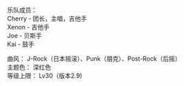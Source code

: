 乐队成员：  
Cherry - 团长，主唱，吉他手  
Xenon - 吉他手  
Joe - 贝斯手  
Kai - 鼓手  

曲风： J-Rock（日本摇滚）、Punk（朋克）、Post-Rock（后摇）  
主题色： 深红色  
等级上限： Lv30（版本2.9)  
